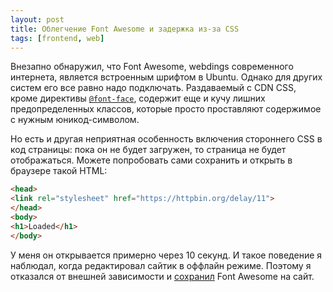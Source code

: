 ```yaml
---
layout: post
title: Облегчение Font Awesome и задержка из-за CSS
tags: [frontend, web]
---
```

Внезапно обнаружил, что Font Awesome, webdings современного интернета, является встроенным шрифтом в Ubuntu. Однако для других систем его все равно надо подключать. Раздаваемый с CDN CSS, кроме директивы [`@font-face`](https://developer.mozilla.org/en-US/docs/Web/CSS/@font-face), содержит еще и кучу лишних предопределенных классов, которые просто проставляют содержимое с нужным юникод-символом.

Но есть и другая неприятная особенность включения стороннего CSS в код страницы: пока он не будет загружен, то страница не будет отображаться. Можете попробовать сами сохранить и открыть в браузере такой HTML:
```html
<head>
<link rel="stylesheet" href="https://httpbin.org/delay/11">
</head>
<body>
<h1>Loaded</h1>
</body>
```
У меня он открывается примерно через 10 секунд. И такое поведение я наблюдал, когда редактировал сайтик в оффлайн режиме. Поэтому я отказался от внешней зависимости и [сохранил](https://github.com/ov7a/ov7a.github.io/commit/14fcd7310dbe1efd7477e0a61a0c956c5f546d1b) Font Awesome на сайт.


